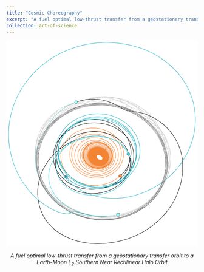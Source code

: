```yaml
---
title: "Cosmic Choreography"
excerpt: "A fuel optimal low-thrust transfer from a geostationary transfer orbit to a Earth-Moon L<sub>2</sub> Southern Near Rectilinear Halo Orbit"
collection: art-of-science
---
```


<div style="text-align: center">
    <img src="/images/art-of-science/gto-to-l2nrho.png" alt="Low-Thrust Robust Trajectory" style="width: 600px; max-width: 100%;"/>
    <p><em>A fuel optimal low-thrust transfer from a geostationary transfer orbit to a Earth-Moon L<sub>2</sub> Southern Near Rectilinear Halo Orbit</em></p>
</div>